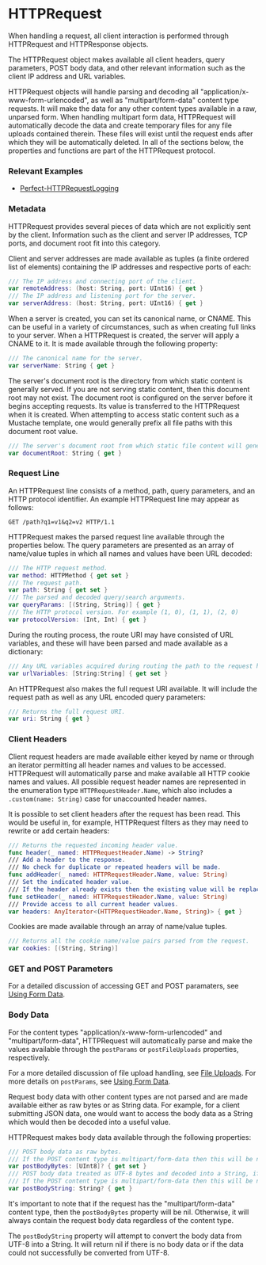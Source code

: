 # HTTPRequest

When handling a request, all client interaction is performed through HTTPRequest and HTTPResponse objects.

The HTTPRequest object makes available all client headers, query parameters, POST body data, and other relevant information such as the client IP address and URL variables.

HTTPRequest objects will handle parsing and decoding all "application/x-www-form-urlencoded", as well as "multipart/form-data" content type requests. It will make the data for any other content types available in a raw, unparsed form. When handling multipart form data, HTTPRequest will automatically decode the data and create temporary files for any file uploads contained therein. These files will exist until the request ends after which they will be automatically deleted. In all of the sections below, the properties and functions are part of the HTTPRequest protocol.

### Relevant Examples

* [Perfect-HTTPRequestLogging](https://github.com/PerfectExamples/Perfect-HTTPRequestLogging)

### Metadata

HTTPRequest provides several pieces of data which are not explicitly sent by the client. Information such as the client and server IP addresses, TCP ports, and document root fit into this category.

Client and server addresses are made available as tuples (a finite ordered list of elements) containing the IP addresses and respective ports of each:

```swift
/// The IP address and connecting port of the client.
var remoteAddress: (host: String, port: UInt16) { get }
/// The IP address and listening port for the server.
var serverAddress: (host: String, port: UInt16) { get }
```

When a server is created, you can set its canonical name, or CNAME. This can be useful in a variety of circumstances, such as when creating full links to your server. When a HTTPRequest is created, the server will apply a CNAME to it. It is made available through the following property:

```swift
/// The canonical name for the server.
var serverName: String { get }
```

The server's document root is the directory from which static content is generally served. If you are not serving static content, then this document root may not exist. The document root is configured on the server before it begins accepting requests. Its value is transferred to the HTTPRequest when it is created. When attempting to access static content such as a Mustache template, one would generally prefix all file paths with this document root value.

```swift
/// The server's document root from which static file content will generally be served.
var documentRoot: String { get }
```

### Request Line

An HTTPRequest line consists of a method, path, query parameters, and an HTTP protocol identifier. An example HTTPRequest line may appear as follows:

```
GET /path?q1=v1&q2=v2 HTTP/1.1
```

HTTPRequest makes the parsed request line available through the properties below. The query parameters are presented as an array of name/value tuples in which all names and values have been URL decoded:

```swift
/// The HTTP request method.
var method: HTTPMethod { get set }
/// The request path.
var path: String { get set }
/// The parsed and decoded query/search arguments.
var queryParams: [(String, String)] { get }
/// The HTTP protocol version. For example (1, 0), (1, 1), (2, 0)
var protocolVersion: (Int, Int) { get }
```

During the routing process, the route URI may have consisted of URL variables, and these will have been parsed and made available as a dictionary:

```swift
/// Any URL variables acquired during routing the path to the request handler.
var urlVariables: [String:String] { get set }
```

An HTTPRequest also makes the full request URI available. It will include the request path as well as any URL encoded query parameters:

```swift
/// Returns the full request URI.
var uri: String { get }
```

### Client Headers

Client request headers are made available either keyed by name or through an iterator permitting all header names and values to be accessed. HTTPRequest will automatically parse and make available all HTTP cookie names and values. All possible request header names are represented in the enumeration type ```HTTPRequestHeader.Name```, which also includes a ```.custom(name: String)``` case for unaccounted header names.

It is possible to set client headers after the request has been read. This would be useful in, for example, HTTPRequest filters as they may need to rewrite or add certain headers:

```swift
/// Returns the requested incoming header value.
func header(_ named: HTTPRequestHeader.Name) -> String?
/// Add a header to the response.
/// No check for duplicate or repeated headers will be made.
func addHeader(_ named: HTTPRequestHeader.Name, value: String)
/// Set the indicated header value.
/// If the header already exists then the existing value will be replaced.
func setHeader(_ named: HTTPRequestHeader.Name, value: String)
/// Provide access to all current header values.
var headers: AnyIterator<(HTTPRequestHeader.Name, String)> { get }
```

Cookies are made available through an array of name/value tuples.

```swift
/// Returns all the cookie name/value pairs parsed from the request.
var cookies: [(String, String)] 
```

### GET and POST Parameters

For a detailed discussion of accessing GET and POST paramaters, see [Using Form Data](formData.md).

### Body Data

For the content types "application/x-www-form-urlencoded" and "multipart/form-data", HTTPRequest will automatically parse and make the values available through the ```postParams``` or ```postFileUploads``` properties, respectively. 

For a more detailed discussion of file upload handling, see [File Uploads](fileUploads.md). For more details on ```postParams```, see [Using Form Data](formData.md).

Request body data with other content types are not parsed and are made available either as raw bytes or as String data. For example, for a client submitting JSON data, one would want to access the body data as a String which would then be decoded into a useful value.

HTTPRequest makes body data available through the following properties:

```swift
/// POST body data as raw bytes.
/// If the POST content type is multipart/form-data then this will be nil.
var postBodyBytes: [UInt8]? { get set }
/// POST body data treated as UTF-8 bytes and decoded into a String, if possible.
/// If the POST content type is multipart/form-data then this will be nil.
var postBodyString: String? { get }
```

It's important to note that if the request has the "multipart/form-data" content type, then the ```postBodyBytes``` property will be nil. Otherwise, it will always contain the request body data regardless of the content type.

The ```postBodyString``` property will attempt to convert the body data from UTF-8 into a String. It will return nil if there is no body data or if the data could not successfully be converted from UTF-8.
